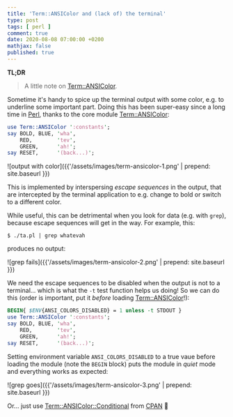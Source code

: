 ```yaml
---
title: 'Term::ANSIColor and (lack of) the terminal'
type: post
tags: [ perl ]
comment: true
date: 2020-08-08 07:00:00 +0200
mathjax: false
published: true
---
```


**TL;DR**

> A little note on [Term::ANSIColor][].

Sometime it's handy to spice up the terminal output with some color,
e.g. to underline some important part. Doing this has been super-easy
since a long time in [Perl][], thanks to the core module
[Term::ANSIColor][]:

```perl
use Term::ANSIColor ':constants';
say BOLD, BLUE, 'wha',
    RED,        'tev',
    GREEN,      'ah!';
say RESET,      '(back...)';
```

![output with color]({{'/assets/images/term-ansicolor-1.png' | prepend: site.baseurl }})

This is implemented by interspersing *escape sequences* in the output,
that are intercepted by the terminal application to e.g. change to bold
or switch to a different color.

While useful, this can be detrimental when you look for data (e.g. with
`grep`), because escape sequences will get in the way. For example,
this:

```shell
$ ./ta.pl | grep whatevah
```

produces no output:

![grep fails]({{'/assets/images/term-ansicolor-2.png' | prepend: site.baseurl }})

We need the escape sequences to be disabled when the output is not to a
terminal... which is what the `-t` test function helps us doing! So we
can do this (order is important, put it *before* loading [Term::ANSIColor][]!):

```perl
BEGIN{ $ENV{ANSI_COLORS_DISABLED} = 1 unless -t STDOUT }
use Term::ANSIColor ':constants';
say BOLD, BLUE, 'wha',
    RED,        'tev',
    GREEN,      'ah!';
say RESET,      '(back...)';
```

Setting environment variable `ANSI_COLORS_DISABLED` to a true vaue
before loading the module (note the `BEGIN` block) puts the module in
*quiet* mode and everything works as expected:

![grep goes]({{'/assets/images/term-ansicolor-3.png' | prepend: site.baseurl }})

Or... just use [Term::ANSIColor::Conditional][] from [CPAN][] 🤫

[Term::ANSIColor]: https://metacpan.org/pod/Term::ANSIColor
[Term::ANSIColor::Conditional]: https://metacpan.org/pod/Term::ANSIColor::Conditional
[CPAN]: https://metacpan.org/
[Perl]: https://www.perl.org/
